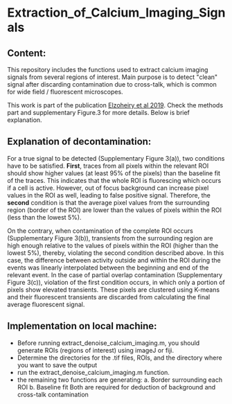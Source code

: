 # Extraction_of_Calcium_Imaging_Signals

## Content:

This repository includes the functions used to extract calcium imaging signals from several regions of interest. Main purpose is to detect "clean" signal after discarding contamination due to cross-talk, which is common for wide field / fluorescent microscopes.

This work is part of the publication [Elzoheiry et al 2019](https://www.ncbi.nlm.nih.gov/pmc/articles/PMC7820691/pdf/10.1177_0271678X19892657.pdf). Check the methods part and supplementary Figure.3 for more details. Below is brief explanation.

## Explanation of decontamination:

For a true signal to be detected (Supplementary Figure 3(a)), two conditions have to be satisfied. **First**, traces from all pixels within the relevant ROI should show higher values (at least 95% of the pixels) than the baseline fit of the traces. This indicates that the whole ROI is fluorescing which occurs if a cell is active. However, out of focus background can increase pixel values in the ROI as well, leading to false positive signal. Therefore, the **second** condition is that the average pixel values from the surrounding region (border of the ROI) are lower than the values of pixels within the ROI (less than the lowest 5%).

On the contrary, when contamination of the complete ROI occurs (Supplementary Figure 3(b)), transients from the surrounding region are high enough relative to the values of pixels within the ROI (higher than the lowest 5%), thereby, violating the second condition described above. In this case, the difference between activity outside and within the ROI during the events was linearly interpolated between the beginning and end of the relevant event. In the case of partial overlap contamination (Supplementary Figure 3(c)), violation of the first condition occurs, in which only a portion of pixels show elevated transients. These pixels are clustered using K-means and their fluorescent transients are discarded from calculating the final average fluorescent signal.

## Implementation on local machine:
* Before running extract_denoise_calcium_imaging.m, you should generate ROIs (regions of interest) using imageJ or fiji.
* Determine the directories for the .tif files, ROIs, and the directory where you want to save the output
* run the extract_denoise_calcium_imaging.m function.
* the remaining two functions are generating:
    a. Border surrounding each ROI
    b. Baseline fit
  Both are required for deduction of background and cross-talk contamination
